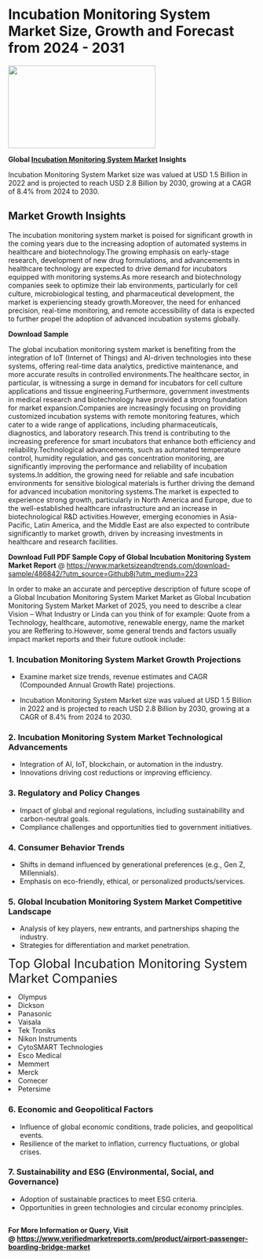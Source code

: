 <H1>Incubation Monitoring System Market Size, Growth and Forecast from 2024 - 2031</H1><img class="aligncenter size-medium wp-image-584254" src="https://thirdeyenews.in/wp-content/uploads/2024/09/Global-Market-Research-300x168.jpeg" alt="" width="300" height="168" /><p><strong>Global&nbsp;<a href="https://www.marketsizeandtrends.com/download-sample/486842/?utm_source=Github8j?utm_medium=223">Incubation Monitoring System Market</a> Insights</strong></p><p>Incubation Monitoring System Market size was valued at USD 1.5 Billion in 2022 and is projected to reach USD 2.8 Billion by 2030, growing at a CAGR of 8.4% from 2024 to 2030.</p><p><h2>Market Growth Insights</h2> <p>The incubation monitoring system market is poised for significant growth in the coming years due to the increasing adoption of automated systems in healthcare and biotechnology.The growing emphasis on early-stage research, development of new drug formulations, and advancements in healthcare technology are expected to drive demand for incubators equipped with monitoring systems.As more research and biotechnology companies seek to optimize their lab environments, particularly for cell culture, microbiological testing, and pharmaceutical development, the market is experiencing steady growth.Moreover, the need for enhanced precision, real-time monitoring, and remote accessibility of data is expected to further propel the adoption of advanced incubation systems globally.</p> <p><strong>Download Sample</strong></p> <p>The global incubation monitoring system market is benefiting from the integration of IoT (Internet of Things) and AI-driven technologies into these systems, offering real-time data analytics, predictive maintenance, and more accurate results in controlled environments.The healthcare sector, in particular, is witnessing a surge in demand for incubators for cell culture applications and tissue engineering.Furthermore, government investments in medical research and biotechnology have provided a strong foundation for market expansion.Companies are increasingly focusing on providing customized incubation systems with remote monitoring features, which cater to a wide range of applications, including pharmaceuticals, diagnostics, and laboratory research.This trend is contributing to the increasing preference for smart incubators that enhance both efficiency and reliability.Technological advancements, such as automated temperature control, humidity regulation, and gas concentration monitoring, are significantly improving the performance and reliability of incubation systems.In addition, the growing need for reliable and safe incubation environments for sensitive biological materials is further driving the demand for advanced incubation monitoring systems.The market is expected to experience strong growth, particularly in North America and Europe, due to the well-established healthcare infrastructure and an increase in biotechnological R&D activities.However, emerging economies in Asia-Pacific, Latin America, and the Middle East are also expected to contribute significantly to market growth, driven by increasing investments in healthcare and research facilities.<p><span class=""><strong>Download Full PDF Sample Copy of Global Incubation Monitoring System Market Report</strong> @ <a href="https://www.marketsizeandtrends.com/download-sample/486842/?utm_source=Github8j?utm_medium=223" target="_blank">https://www.marketsizeandtrends.com/download-sample/486842/?utm_source=Github8j?utm_medium=223</a></span></p><p>In order to make an accurate and perceptive description of future scope of a Global&nbsp;Incubation Monitoring System Market Market as Global&nbsp;Incubation Monitoring System Market Market of 2025, you need to describe a clear Vision &ndash; What Industry or Linda can you think of for example: Quote from a Technology, healthcare, automotive, renewable energy, name the market you are Reffering to.However, some general trends and factors usually impact market reports and their future outlook include:</p><h3>1.&nbsp;<strong>Incubation Monitoring System Market Growth Projections</strong></h3><ul><li>Examine market size trends, revenue estimates and CAGR (Compounded Annual Growth Rate) projections.</li><li><p>Incubation Monitoring System Market size was valued at USD 1.5 Billion in 2022 and is projected to reach USD 2.8 Billion by 2030, growing at a CAGR of 8.4% from 2024 to 2030.</p></li></ul><h3>2.&nbsp;<strong>Incubation Monitoring System Market Technological Advancements</strong></h3><ul><li>Integration of AI, IoT, blockchain, or automation in the industry.</li><li>Innovations driving cost reductions or improving efficiency.</li></ul><h3>3.&nbsp;<strong>Regulatory and Policy Changes</strong></h3><ul><li>Impact of global and regional regulations, including sustainability and carbon-neutral goals.</li><li>Compliance challenges and opportunities tied to government initiatives.</li></ul><h3>4.&nbsp;<strong>Consumer Behavior Trends</strong></h3><ul><li>Shifts in demand influenced by generational preferences (e.g., Gen Z, Millennials).</li><li>Emphasis on eco-friendly, ethical, or personalized products/services.</li></ul><h3>5.&nbsp;<strong>Global Incubation Monitoring System Market Competitive Landscape</strong></h3><ul><li>Analysis of key players, new entrants, and partnerships shaping the industry.</li><li>Strategies for differentiation and market penetration.</li></ul><p data-pm-slice="1 1 []"><span style="color: inherit; font-family: inherit; font-size: 25px;">Top Global Incubation Monitoring System Market Companies</span></p><div class="" data-test-id=""><p><li>Olympus</li><li> Dickson</li><li> Panasonic</li><li> Vaisala</li><li> Tek Troniks</li><li> Nikon Instruments</li><li> CytoSMART Technologies</li><li> Esco Medical</li><li> Memmert</li><li> Merck</li><li> Comecer</li><li> Petersime</li></p></div><h3>6.&nbsp;<strong>Economic and Geopolitical Factors</strong></h3><ul><li>Influence of global economic conditions, trade policies, and geopolitical events.</li><li>Resilience of the market to inflation, currency fluctuations, or global crises.</li></ul><h3>7.&nbsp;<strong>Sustainability and ESG (Environmental, Social, and Governance)</strong></h3><ul><li>Adoption of sustainable practices to meet ESG criteria.</li><li>Opportunities in green technologies and circular economy principles.</li></ul><h2><strong style="font-size: 14px;">For More Information or Query, Visit @&nbsp;</strong><a style="background-color: #ffffff; font-size: 14px;" href="https://www.marketsizeandtrends.com/report/incubation-monitoring-system-market/" target="_blank">https://www.verifiedmarketreports.com/product/airport-passenger-boarding-bridge-market</a></h2>